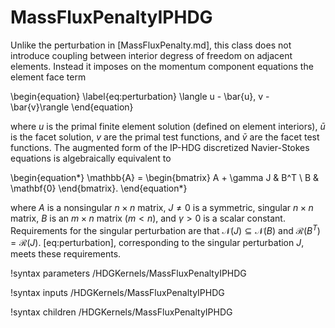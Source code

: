 # MassFluxPenaltyIPHDG

Unlike the perturbation in [MassFluxPenalty.md], this class does not introduce coupling between
interior degress of freedom on adjacent elements. Instead it imposes on the momentum component
equations the element face term

\begin{equation}
\label{eq:perturbation}
\langle u - \bar{u}, v - \bar{v}\rangle
\end{equation}

where $u$ is the primal finite element solution (defined on element interiors), $\bar{u}$ is the facet solution, $v$ are the primal test functions, and $\bar{v}$ are the facet test functions. The augmented form of the IP-HDG discretized Navier-Stokes equations is algebraically equivalent to

\begin{equation*}
  \mathbb{A} =
  \begin{bmatrix}
    A + \gamma J & B^T \\
    B & \mathbf{0}
  \end{bmatrix}.
\end{equation*}

where $A$ is a nonsingular $n \times n$ matrix, $J \ne 0$ is a
symmetric, singular $n \times n$ matrix, $B$ is an $m \times n$
matrix ($m < n$), and $\gamma>0$ is a scalar
constant. Requirements for the singular perturbation are that $\mathcal{N}(J)\subseteq \mathcal{N}(B)$
and $\mathcal{R}(B^T) = \mathcal{R}(J)$. [eq:perturbation], corresponding to
the singular perturbation $J$, meets these requirements.

!syntax parameters /HDGKernels/MassFluxPenaltyIPHDG

!syntax inputs /HDGKernels/MassFluxPenaltyIPHDG

!syntax children /HDGKernels/MassFluxPenaltyIPHDG

